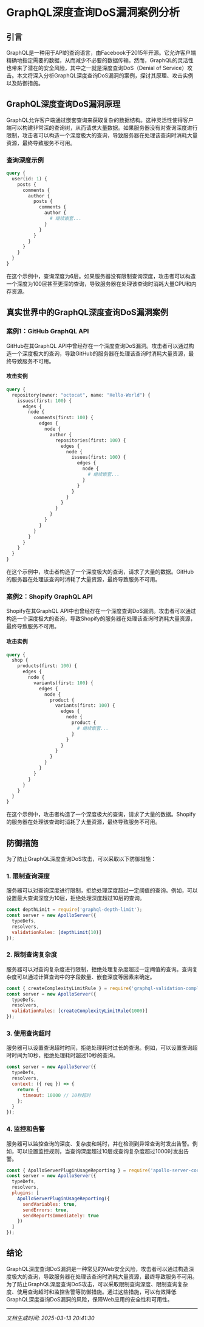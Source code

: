 # GraphQL深度查询DoS漏洞案例分析

## 引言

GraphQL是一种用于API的查询语言，由Facebook于2015年开源。它允许客户端精确地指定需要的数据，从而减少不必要的数据传输。然而，GraphQL的灵活性也带来了潜在的安全风险，其中之一就是深度查询DoS（Denial of Service）攻击。本文将深入分析GraphQL深度查询DoS漏洞的案例，探讨其原理、攻击实例以及防御措施。

## GraphQL深度查询DoS漏洞原理

GraphQL允许客户端通过嵌套查询来获取复杂的数据结构。这种灵活性使得客户端可以构建非常深的查询树，从而请求大量数据。如果服务器没有对查询深度进行限制，攻击者可以构造一个深度极大的查询，导致服务器在处理该查询时消耗大量资源，最终导致服务不可用。

### 查询深度示例

```graphql
query {
  user(id: 1) {
    posts {
      comments {
        author {
          posts {
            comments {
              author {
                # 继续嵌套...
              }
            }
          }
        }
      }
    }
  }
}
```

在这个示例中，查询深度为6层。如果服务器没有限制查询深度，攻击者可以构造一个深度为100层甚至更深的查询，导致服务器在处理该查询时消耗大量CPU和内存资源。

## 真实世界中的GraphQL深度查询DoS漏洞案例

### 案例1：GitHub GraphQL API

GitHub在其GraphQL API中曾经存在一个深度查询DoS漏洞。攻击者可以通过构造一个深度极大的查询，导致GitHub的服务器在处理该查询时消耗大量资源，最终导致服务不可用。

#### 攻击实例

```graphql
query {
  repository(owner: "octocat", name: "Hello-World") {
    issues(first: 100) {
      edges {
        node {
          comments(first: 100) {
            edges {
              node {
                author {
                  repositories(first: 100) {
                    edges {
                      node {
                        issues(first: 100) {
                          edges {
                            node {
                              # 继续嵌套...
                            }
                          }
                        }
                      }
                    }
                  }
                }
              }
            }
          }
        }
      }
    }
  }
}
```

在这个示例中，攻击者构造了一个深度极大的查询，请求了大量的数据。GitHub的服务器在处理该查询时消耗了大量资源，最终导致服务不可用。

### 案例2：Shopify GraphQL API

Shopify在其GraphQL API中也曾经存在一个深度查询DoS漏洞。攻击者可以通过构造一个深度极大的查询，导致Shopify的服务器在处理该查询时消耗大量资源，最终导致服务不可用。

#### 攻击实例

```graphql
query {
  shop {
    products(first: 100) {
      edges {
        node {
          variants(first: 100) {
            edges {
              node {
                product {
                  variants(first: 100) {
                    edges {
                      node {
                        product {
                          # 继续嵌套...
                        }
                      }
                    }
                  }
                }
              }
            }
          }
        }
      }
    }
  }
}
```

在这个示例中，攻击者构造了一个深度极大的查询，请求了大量的数据。Shopify的服务器在处理该查询时消耗了大量资源，最终导致服务不可用。

## 防御措施

为了防止GraphQL深度查询DoS攻击，可以采取以下防御措施：

### 1. 限制查询深度

服务器可以对查询深度进行限制，拒绝处理深度超过一定阈值的查询。例如，可以设置最大查询深度为10层，拒绝处理深度超过10层的查询。

```javascript
const depthLimit = require('graphql-depth-limit');
const server = new ApolloServer({
  typeDefs,
  resolvers,
  validationRules: [depthLimit(10)]
});
```

### 2. 限制查询复杂度

服务器可以对查询复杂度进行限制，拒绝处理复杂度超过一定阈值的查询。查询复杂度可以通过计算查询中的字段数量、嵌套深度等因素来确定。

```javascript
const { createComplexityLimitRule } = require('graphql-validation-complexity');
const server = new ApolloServer({
  typeDefs,
  resolvers,
  validationRules: [createComplexityLimitRule(1000)]
});
```

### 3. 使用查询超时

服务器可以设置查询超时时间，拒绝处理耗时过长的查询。例如，可以设置查询超时时间为10秒，拒绝处理耗时超过10秒的查询。

```javascript
const server = new ApolloServer({
  typeDefs,
  resolvers,
  context: ({ req }) => {
    return {
      timeout: 10000 // 10秒超时
    };
  }
});
```

### 4. 监控和告警

服务器可以监控查询的深度、复杂度和耗时，并在检测到异常查询时发出告警。例如，可以设置监控规则，当查询深度超过10层或查询复杂度超过1000时发出告警。

```javascript
const { ApolloServerPluginUsageReporting } = require('apollo-server-core');
const server = new ApolloServer({
  typeDefs,
  resolvers,
  plugins: [
    ApolloServerPluginUsageReporting({
      sendVariables: true,
      sendErrors: true,
      sendReportsImmediately: true
    })
  ]
});
```

## 结论

GraphQL深度查询DoS漏洞是一种常见的Web安全风险，攻击者可以通过构造深度极大的查询，导致服务器在处理该查询时消耗大量资源，最终导致服务不可用。为了防止GraphQL深度查询DoS攻击，可以采取限制查询深度、限制查询复杂度、使用查询超时和监控告警等防御措施。通过这些措施，可以有效降低GraphQL深度查询DoS漏洞的风险，保障Web应用的安全性和可用性。

---

*文档生成时间: 2025-03-13 20:41:30*












